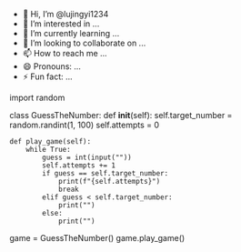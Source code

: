 - 👋 Hi, I’m @lujingyi1234
- 👀 I’m interested in ...
- 🌱 I’m currently learning ...
- 💞️ I’m looking to collaborate on ...
- 📫 How to reach me ...
- 😄 Pronouns: ...
- ⚡ Fun fact: ...

<!---
lujingyi1234/lujingyi1234 is a ✨ special ✨ repository because its `README.md` (this file) appears on your GitHub profile.
You can click the Preview link to take a look at your changes.
--->
import random

class GuessTheNumber:
    def __init__(self):
        self.target_number = random.randint(1, 100)
        self.attempts = 0

    def play_game(self):
        while True:
            guess = int(input(""))
            self.attempts += 1
            if guess == self.target_number:
                print(f"{self.attempts}")
                break
            elif guess < self.target_number:
                print("")
            else:
                print("")
game = GuessTheNumber()
game.play_game()

